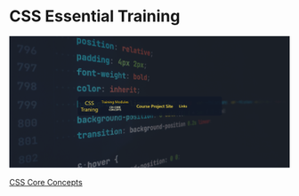 # CSS Essential Training

![screenshot of css training homepage](./src/images/css-training-screenshot.png)

[CSS Core Concepts](./training_modules/css_core_concepts/index.php)
